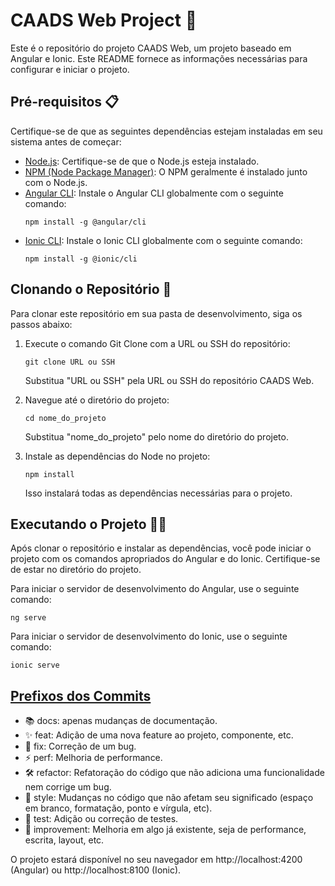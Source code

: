 
# CAADS Web Project 🚀

Este é o repositório do projeto CAADS Web, um projeto baseado em Angular e Ionic. Este README fornece as informações necessárias para configurar e iniciar o projeto.

## Pré-requisitos 📋

Certifique-se de que as seguintes dependências estejam instaladas em seu sistema antes de começar:

- [Node.js](https://nodejs.org/): Certifique-se de que o Node.js esteja instalado.
- [NPM (Node Package Manager)](https://www.npmjs.com/): O NPM geralmente é instalado junto com o Node.js.
- [Angular CLI](https://cli.angular.io/): Instale o Angular CLI globalmente com o seguinte comando:
  ```
  npm install -g @angular/cli
  ```
- [Ionic CLI](https://ionicframework.com/docs/intro/cli): Instale o Ionic CLI globalmente com o seguinte comando:
  ```
  npm install -g @ionic/cli
  ```

## Clonando o Repositório 🔎

Para clonar este repositório em sua pasta de desenvolvimento, siga os passos abaixo:

1. Execute o comando Git Clone com a URL ou SSH do repositório:

   ```
   git clone URL ou SSH
   ```

   Substitua "URL ou SSH" pela URL ou SSH do repositório CAADS Web.

2. Navegue até o diretório do projeto:

   ```
   cd nome_do_projeto
   ```

   Substitua "nome_do_projeto" pelo nome do diretório do projeto.

3. Instale as dependências do Node no projeto:

   ```
   npm install
   ```

   Isso instalará todas as dependências necessárias para o projeto.

## Executando o Projeto 🧑‍💻

Após clonar o repositório e instalar as dependências, você pode iniciar o projeto com os comandos apropriados do Angular e do Ionic. Certifique-se de estar no diretório do projeto.

Para iniciar o servidor de desenvolvimento do Angular, use o seguinte comando:

```
ng serve
```

Para iniciar o servidor de desenvolvimento do Ionic, use o seguinte comando:

```
ionic serve
```

## [Prefixos dos Commits](https://github.com/JuniorLima22/padroes-e-nomenclaturas-no-git#prefixos-dos-commits)
- 📚 docs: apenas mudanças de documentação.
- ✨ feat: Adição de uma nova feature ao projeto, componente, etc.
- 🐞 fix: Correção de um bug.
- ⚡ perf: Melhoria de performance.
- 🛠️ refactor: Refatoração do código que não adiciona uma funcionalidade nem corrige um bug.
- 🎨 style: Mudanças no código que não afetam seu significado (espaço em branco, formatação, ponto e vírgula, etc).
- 🧪 test: Adição ou correção de testes.
- 🚀 improvement: Melhoria em algo já existente, seja de performance, escrita, layout, etc.

O projeto estará disponível no seu navegador em http://localhost:4200 (Angular) ou http://localhost:8100 (Ionic).
